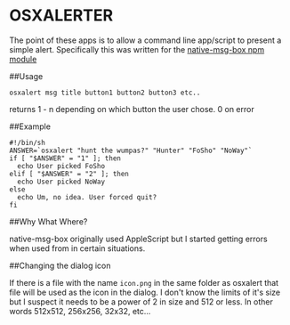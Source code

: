 OSXALERTER
==========

The point of these apps is to allow a command line app/script to present a simple alert.
Specifically this was written for the [native-msg-box npm module](http://www.npmjs.org/package/native-msg-box)

##Usage

    osxalert msg title button1 button2 button3 etc..

returns 1 - n depending on which button the user chose. 0 on error

##Example

    #!/bin/sh
    ANSWER=`osxalert "hunt the wumpas?" "Hunter" "FoSho" "NoWay"`
    if [ "$ANSWER" = "1" ]; then
      echo User picked FoSho
    elif [ "$ANSWER" = "2" ]; then
      echo User picked NoWay
    else
      echo Um, no idea. User forced quit?
    fi

##Why What Where?

native-msg-box originally used AppleScript but I started getting errors when used from
in certain situations.

##Changing the dialog icon

If there is a file with the name `icon.png` in the same folder as osxalert that file will
be used as the icon in the dialog. I don't know the limits of it's size but I suspect
it needs to be a power of 2 in size and 512 or less. In other words 512x512, 256x256, 32x32, etc...


